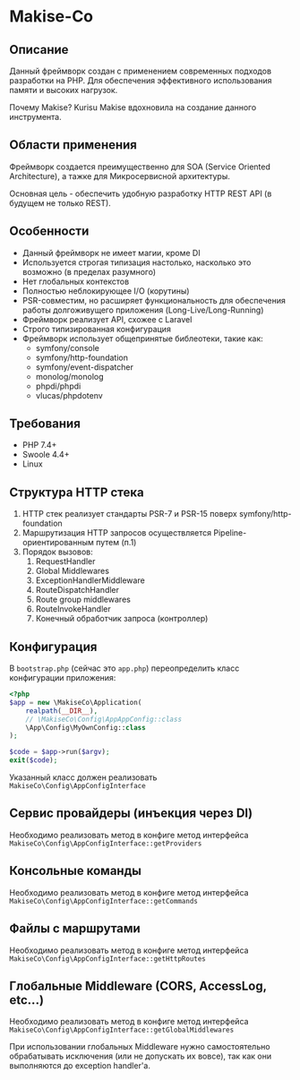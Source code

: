 # Makise-Co
## Описание
Данный фреймворк создан с применением современных подходов разработки на PHP.
Для обеспечения эффективного использования памяти и высоких нагрузок.

Почему Makise? Kurisu Makise вдохновила на создание данного инструмента.

## Области применения
Фреймворк создается преимущественно для SOA (Service Oriented Architecture),
а тажке для Микросервисной архитектуры.

Основная цель - обеспечить удобную разработку HTTP REST API (в будущем не только REST).

## Особенности
* Данный фреймворк не имеет магии, кроме DI
* Используется строгая типизация настолько, насколько это возможно (в пределах разумного)
* Нет глобальных контекстов
* Полностью неблокирующее I/O (корутины)
* PSR-совместим, но расширяет функциональность для обеспечения работы
долгоживущего приложения (Long-Live/Long-Running)
* Фреймворк реализует API, схожее с Laravel
* Строго типизированная конфигурация
* Фреймворк использует общепринятые библеотеки, такие как:
    * symfony/console
    * symfony/http-foundation
    * symfony/event-dispatcher
    * monolog/monolog
    * phpdi/phpdi
    * vlucas/phpdotenv

## Требования
* PHP 7.4+
* Swoole 4.4+
* Linux

## Структура HTTP стека
1. HTTP стек реализует стандарты PSR-7 и PSR-15 поверх symfony/http-foundation
2. Маршрутизация HTTP запросов осуществляется Pipeline-ориентированным путем (п.1)
3. Порядок вызовов:
    1. RequestHandler
    2. Global Middlewares
    3. ExceptionHandlerMiddleware
    4. RouteDispatchHandler
    5. Route group middlewares
    6. RouteInvokeHandler
    7. Конечный обработчик запроса (контроллер)

## Конфигурация
В `bootstrap.php` (сейчас это `app.php`) переопределить класс конфигурации приложения:
```php
<?php
$app = new \MakiseCo\Application(
    realpath(__DIR__),
    // \MakiseCo\Config\AppAppConfig::class
    \App\Config\MyOwnConfig::class
);

$code = $app->run($argv);
exit($code);
```

Указанный класс должен реализовать `MakiseCo\Config\AppConfigInterface`

## Сервис провайдеры (инъекция через DI)
Необходимо реализовать метод в конфиге метод интерфейса `MakiseCo\Config\AppConfigInterface::getProviders`

## Консольные команды
Необходимо реализовать метод в конфиге метод интерфейса `MakiseCo\Config\AppConfigInterface::getCommands`

## Файлы с маршрутами
Необходимо реализовать метод в конфиге метод интерфейса `MakiseCo\Config\AppConfigInterface::getHttpRoutes`

## Глобальные Middleware (CORS, AccessLog, etc...)
Необходимо реализовать метод в конфиге метод интерфейса `MakiseCo\Config\AppConfigInterface::getGlobalMiddlewares`

При использовании глобальных Middleware нужно самостоятельно обрабатывать исключения (или не допускать их вовсе),
так как они выполняются до exception handler'а.
